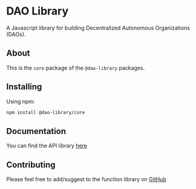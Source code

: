 # DAO Library

A Javascript library for building Decentralized Autonomous Organizations (DAOs).

## About

This is the `core` package of the `@dao-library` packages.

## Installing

Using npm:

```sh
npm install @dao-library/core
```
## Documentation

You can find the API library [here](https://github.com/Mberic/dao-library-js/blob/master/API-core.md)

## Contributing

Please feel free to add/suggest to the function library on [GitHub](https://github.com/Mberic/dao-library-js)